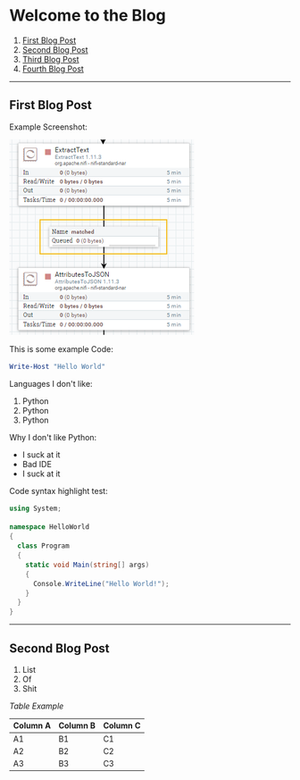 # Welcome to the Blog
1. [First Blog Post](#first)
2. [Second Blog Post](#second)
3. [Third Blog Post](#third)
4. [Fourth Blog Post](#fourth)

---

## First Blog Post<a name="first"></a>

Example Screenshot:

![Screenshot 1 ](https://raw.githubusercontent.com/Antonlovesdnb/Antonlovesdnb.github.io/master/BlogPost1/ettoatjson.png)

This is some example Code:

```powershell
Write-Host "Hello World"
```

Languages I don't like:

1. Python
2. Python
3. Python

Why I don't like Python:

* I suck at it
* Bad IDE
* I suck at it

Code syntax highlight test:

```csharp
using System;

namespace HelloWorld
{
  class Program
  {
    static void Main(string[] args)
    {
      Console.WriteLine("Hello World!");    
    }
  }
}
```
---

## Second Blog Post<a name="second"></a>

1. List
2. Of
3. Shit

_Table Example_

Column A | Column B | Column C
---------|----------|---------
 A1 | B1 | C1
 A2 | B2 | C2
 A3 | B3 | C3
